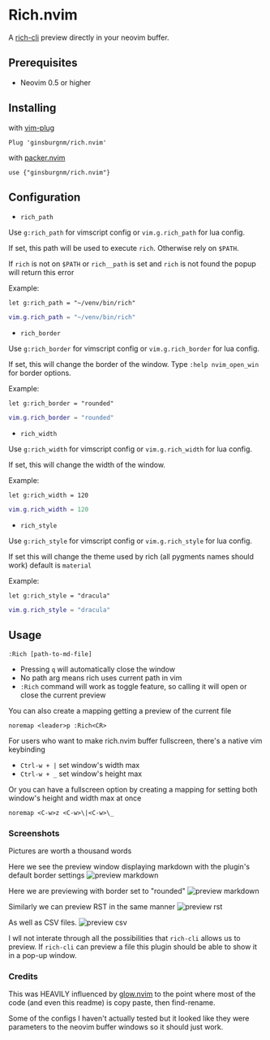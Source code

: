 # Rich.nvim

A [rich-cli](https://github.com/Textualize/rich-cli) preview directly in your
neovim buffer.

## Prerequisites

- Neovim 0.5 or higher

## Installing

with [vim-plug](https://github.com/junegunn/vim-plug)

```viml
Plug 'ginsburgnm/rich.nvim'
```

with [packer.nvim](https://github.com/wbthomason/packer.nvim)

```viml
use {"ginsburgnm/rich.nvim"}
```

## Configuration

- `rich_path`

Use `g:rich_path` for vimscript config or `vim.g.rich_path` for lua config.

If set, this path will be used to execute `rich`. Otherwise rely on `$PATH`.

If `rich` is not on `$PATH` or `rich__path` is set and `rich` is not found
the popup will return this error

Example:

```viml
let g:rich_path = "~/venv/bin/rich"
```

```lua
vim.g.rich_path = "~/venv/bin/rich"
```

- `rich_border`

Use `g:rich_border` for vimscript config or `vim.g.rich_border` for lua config.

If set, this will change the border of the window. Type `:help nvim_open_win`
for border options.

Example:

```viml
let g:rich_border = "rounded"
```

```lua
vim.g.rich_border = "rounded"
```

- `rich_width`

Use `g:rich_width` for vimscript config or `vim.g.rich_width` for lua config.

If set, this will change the width of the window.

Example:

```viml
let g:rich_width = 120
```

```lua
vim.g.rich_width = 120
```

- `rich_style`

Use `g:rich_style` for vimscript config or `vim.g.rich_style` for lua config.

If set this will change the theme used by rich (all pygments names should work)
default is `material`

Example:

```viml
let g:rich_style = "dracula"
```

```lua
vim.g.rich_style = "dracula"
```

## Usage

```viml
:Rich [path-to-md-file]
```

- Pressing `q` will automatically close the window
- No path arg means rich uses current path in vim
- `:Rich` command will work as toggle feature, so calling it will open or close
the current preview

You can also create a mapping getting a preview of the current file

```viml
noremap <leader>p :Rich<CR>
```

For users who want to make rich.nvim buffer fullscreen, there's a native vim keybinding

- `Ctrl-w + |` set window's width max
- `Ctrl-w + _` set window's height max

Or you can have a fullscreen option by creating a mapping for setting both
window's height and width max at once

```viml
noremap <C-w>z <C-w>\|<C-w>\_
```

### Screenshots

Pictures are worth a thousand words

Here we see the preview window displaying markdown with the plugin's default border settings
![preview markdown](/../screenshots/markdown_borderless.png?raw=true "Preview Markdown with no border")

Here we are previewing with border set to "rounded"
![preview markdown](/../screenshots/markdown_border.png?raw=true "Preview Markdown with border")

Similarly we can preview RST in the same manner
![preview rst](/../screenshots/rst.png?raw=true "Preview RST")

As well as CSV files.
![preview csv](/../screenshots/csv.png?raw=true "Preview csv")

I wll not interate through all the possibilities that `rich-cli` allows us to preview. 
If `rich-cli` can preview a file this plugin should be able to show it in a pop-up window.

### Credits

This was HEAVILY influenced by [glow.nvim](https://github.com/ellisonleao/glow.nvim)
to the point where most of the code (and even this readme) is copy paste, then find-rename.

Some of the configs I haven't actually tested but it looked like they were parameters
to the neovim buffer windows so it should just work.
